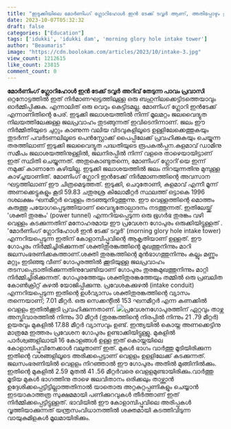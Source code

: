 ```yaml
---
title: "ഇടുക്കിയിലെ മോർണിംഗ് ഗ്ലോറിഹോൾ ഇൻ ടേക്ക് ടവ്വർ ആണ്, അതിപ്പോഴും ഉണ്ടെങ്കിലും മോണിംഗ് ഗ്ലോറി'യെ നമുക്ക് കാണാനേ കഴിയില്ല, കാരണം ?"
date: 2023-10-07T05:32:32
draft: false
categories: ["Education"]
tags: ['idukki', 'idukki dam', 'morning glory hole intake tower']
author: "Beaumaris"
image: "https://cdn.boolokam.com/articles/2023/10/intake-3.jpg"
view_count: 1212615
like_count: 23815
comment_count: 0
---
```


**മോർണിംഗ് ഗ്ലോറിഹോൾ ഇൻ ടേക്ക് ടവ്വർ** **അറിവ് തേടുന്ന പാവം പ്രവാസി** ഒറ്റനോട്ടത്തില്‍ ഇത് നിര്‍മാണഘട്ടത്തിലുള്ള ഒരു ബഹുനിലക്കെട്ടിടത്തെയാവും ഓര്‍മ്മിപ്പിക്കുക. എന്നാലിത് ഒരു വെറും കെട്ടിടമല്ല. മോണിംഗ് ഗ്ലോറി ഇന്‍ടേക്ക് എന്നാണിതിന്റെ പേര്. ഇടുക്കി ജലാശയത്തില്‍ നിന്ന് മൂലമറ്റം ജലവൈദ്യുത നിലയത്തിലേക്കുള്ള ജലപ്രവാഹം തുടങ്ങുന്നത് ഇവിടെനിന്നാണ്. ജലം ഈ നിര്‍മ്മിതിയുടെ ചുറ്റും കാണുന്ന വലിയ വിടവുകളിലൂടെ ഉള്ളിലേക്കെത്തുകയും തുടര്‍ന്ന് പവര്‍ടണലിലൂടെ പെന്‍സ്റ്റോക്ക് പൈപ്പിലേക്ക് പ്രവഹിക്കുകയും ചെയ്യുന്ന തരത്തിലാണ് ഇടുക്കി ജലവൈദ്യുത പദ്ധതിയുടെ രൂപകല്‍പ്പന.കുളമാവ് ഡാമിനു സമീപം ജലാശയത്തിനുള്ളില്‍, ജലനിരപ്പില്‍ നിന്ന് വളരെ താഴെയായിട്ടാണ് ഇത് സ്ഥിതി ചെയ്യുന്നത്. അതുകൊണ്ടുതന്നെ, മോണിംഗ് ഗ്ലോറി'യെ ഇന്ന് നമുക്ക് കാണാനേ കഴിയില്ല. ഇടുക്കി ജലാശയത്തില്‍ ജലം നിറയുന്നതിനു മുമ്പുള്ള കാഴ്ച്ചയാണിത്. മോണിംഗ് ഗ്ലോറി ഇന്‍ടേക്ക് നിര്‍മ്മാണത്തിന്റെ അവസാന ഘട്ടത്തിലാണ് ഈ ചിത്രമെടുത്തത്. ഇടുക്കി, ചെറുതോണി, കുളമാവ് എന്നീ മൂന്ന് അണക്കെട്ടുകളും കൂടി 59.83 ചതുരശ്ര കിലോമീറ്റർ സ്ഥലത്ത് ഒട്ടാകെ 1996 ദശലക്ഷം ഘനമീറ്റർ വെള്ളം തടഞ്ഞുനിറുത്തുന്നു. ഈ വെള്ളത്തിന്റെ മൊത്തം കരുത്തു പയോഗപ്പെടുത്തിയാണ് വൈദ്യുതോല്പാദനം നടത്തുന്നത്. ഇതിലേയ്ക്ക് 'ശക്തി തുരങ്കം' (power tunnel) എന്നറിയപ്പെടുന്ന ഒരു ഭൂഗർഭ തുരങ്കം വഴി വെള്ളം കടക്കുന്നതിന് മനോഹരമായ ഈ പ്രവേശന ഗോപുരം ഒരുക്കിയിട്ടുള്ളത് . 'മോർണിംഗ് ഗ്ലോറിഹോൾ ഇൻ ടേക്ക് ടവ്വർ' (morning glory hole intake tower) എന്നറിയപ്പെടുന്ന ഇതിന് കോളാമ്പിപ്പൂവിന്റെ ആകൃതിയാണ് ഉള്ളത്. ഈ ഗോപുരം നിർമ്മിച്ചിരിക്കുന്നത് ശക്തിതുരങ്കത്തിന്റെ മുഖത്തുനിന്നും മാറി ജലസംഭരണിക്കകത്താണ്.ശക്തി തുരങ്കത്തിന്റെ മുൻഭാഗത്തുനിന്നും കല്ലും മണ്ണും മറ്റും ഇടിഞ്ഞു വീണ് ഗോപുരത്തില്‍ ക്കൂടിയുള്ള ജലപ്രവാഹം തടസപ്പെടാതിരിക്കുന്നതിനുവേണ്ടിയാണ് ഗോപുരം തുരങ്കമുഖത്തുനിന്നും മാറ്റി നിര്‍മ്മിച്ചിരിക്കുന്നത്. ഗോപുരത്തേയും ശക്തിതുരങ്കത്തേയും തമ്മില്‍ ഒരു പ്രബലിത കോണ്‍ക്രിറ്റ് കുഴല്‍ യോജിപ്പിക്കുന്നു. പ്രവേശകക്കുഴല്‍ (intake conduit) എന്നറിയപ്പെടുന്ന ഇതിന്റെ ഉള്‍വ്യാസം ശക്തിതുരങ്കത്തിന്റെ വ്യാസം തന്നെയാണ്; 7.01 മീറ്റര്‍‍. ഒരു സെക്കന്റില്‍ 153 ഘനമീറ്റര്‍ എന്ന കണക്കില്‍ വെളളം ഇതില്‍ക്കൂടി പ്രവഹിക്കുന്നതാണ്. ![](https://cdn.boolokam.com/articles/2023/10/cacac.jpg)പ്രവേശനഗോപുരത്തിന് ഏറ്റവും താഴ്ന്ന അസ്തിവാരത്തില്‍ നിന്നും 30 മീറ്റര്‍ (തുരങ്കത്തിന്റെ നിരപ്പില്‍ നിന്നും 21 .79 മീറ്റര്‍) ഉയരവും മുകളില്‍ 17.88 മീറ്റര്‍ വ്യാസവും ഉണ്ട്. ഇന്ത്യയില്‍ കൊയ്ന അണക്കെട്ടിനു മാത്രമേ ഇത്തരം പ്രവേശന ഗോപുരം ഉണ്ടാക്കിയിട്ടുള്ളു. മുകളില്‍ പാര്‍ശ്വങ്ങളിലായി 16 കോളങ്ങള്‍ ഉള്ള ഇത് കൊയ്നയിലെ കോളാമ്പിപ്പുവിനേക്കാള്‍ വലുതാണ് ഇത്. മുകള്‍ ഭാഗം വാര്‍ത്തു മൂടിയിരിക്കുന്ന ഇതിന്റെ വശങ്ങളിലൂടെ അരിക്കപ്പെട്ടാണ് വെളളം ഉളളിലേക്ക് കടക്കുന്നത്. ജലസംഭരണിയില്‍ വെളളം നിറഞ്ഞാല്‍ ഈ ഗോപുരം അതില്‍ മുങ്ങിനില്‍ക്കും. ഇതിന്റെ മുകളില്‍ 2.59 മുതല്‍ 41 .56 മീറ്റര്‍വരെ വെളളമുണ്ടായിരിക്കും.വാര്‍ത്തു മൂടിയ മുകള്‍ ഭാഗത്തിനു താഴെ ജലവിതാനം ഒരിക്കലും താഴ്ത്താന്‍ ഉദ്ദേശിക്കപ്പെട്ടിട്ടില്ലാത്തതിനാല്‍ യാതൊരു അറ്റകുറ്റപ്പണികളും ചെയ്യാന്‍ ഇടയാകാത്തത്ര സുക്ഷമമായി പണിക്കുറവുകള്‍ തീര്‍ത്താണ് ഇത് നിര്‍മ്മിക്കപ്പെട്ടിട്ടുള്ളത്. ഭാവിയില്‍ ഈ കോളാമ്പിപ്പുവിലെ അരിപ്പകള്‍ വൃത്തിയാക്കുന്നത് യന്ത്രസംവിധാനത്തില്‍ ശക്തമായി കടത്തിവിടുന്ന വായുകുമിളകള്‍ മൂലമായിരിക്കും.
